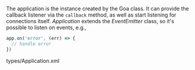 The application is the instance created by the Goa class. It can provide the callback listener via the `callback` method, as well as start listening for connections itself. _Application_ extends the _EventEmitter_ class, so it's possible to listen on events, e.g.,

```js
app.on('error', (err) => {
  // handle error
})
```

<typedef narrow flatten slimFunctions>types/Application.xml</typedef>
